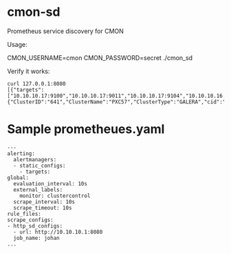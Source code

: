# cmon-sd
Prometheus service discovery for CMON

Usage:

CMON_USERNAME=cmon CMON_PASSWORD=secret ./cmon_sd 

Verify it works:

```
curl 127.0.0.1:8080
[{"targets":["10.10.10.17:9100","10.10.10.17:9011","10.10.10.17:9104","10.10.10.16:9100","10.10.10.16:9011","10.10.10.16:9104","10.10.10.18:9100","10.10.10.18:9011","10.10.10.18:9104"],"labels":{"ClusterID":"641","ClusterName":"PXC57","ClusterType":"GALERA","cid":"641"}}]
```

# Sample prometheues.yaml
```
---
alerting:
  alertmanagers:
  - static_configs:
    - targets:
global:
  evaluation_interval: 10s
  external_labels:
    monitor: clustercontrol
  scrape_interval: 10s
  scrape_timeout: 10s
rule_files:
scrape_configs:
- http_sd_configs:
  - url: http://10.10.10.1:8080
  job_name: johan
...

````
